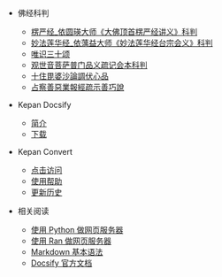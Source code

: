 
* 佛经科判
    * [楞严经_依圆瑛大师《大佛顶首楞严经讲义》科判](/docs/楞严经_依圆瑛大师《大佛顶首楞严经讲义》科判)
    * [妙法莲华经_依蕅益大师《妙法莲华经台宗会义》科判](/docs/妙法莲华经_依蕅益大师《妙法莲华经台宗会义》科判)
    * [唯识三十颂](/docs/唯识三十颂)
    * [观世音菩萨普门品义疏记会本科判](/docs/观世音菩萨普门品义疏记会本科判)
    * [十住毘婆沙論調伏心品](/docs/十住毘婆沙論調伏心品)
    * [占察善惡業報經疏示善巧說](/docs/占察善惡業報經疏示善巧說)

* Kepan Docsify
    * [简介](/help/)
    * [下载](/down/)

* Kepan Convert
    * [点击访问](https://kepan.org/convert/)
    * [使用帮助](/repo/)
    * [更新历史](/repo/CHANGELOG)

* 相关阅读
    * [使用 Python 做网页服务器](/help/python)
    * [使用 Ran 做网页服务器](/help/ran)
    * [Markdown 基本语法](/help/markdown)
    * [Docsify 官方文档](https://kepan.org/alpha/#/zh-cn/)
    
